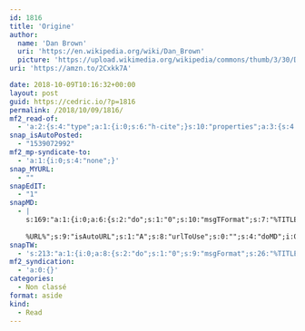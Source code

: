 ```yaml
---
id: 1816
title: 'Origine'
author:
  name: 'Dan Brown'
  uri: 'https://en.wikipedia.org/wiki/Dan_Brown'
  picture: 'https://upload.wikimedia.org/wikipedia/commons/thumb/3/30/Dan_Brown_November_2015.jpg/220px-Dan_Brown_November_2015.jpg'
uri: 'https://amzn.to/2Cxkk7A'

date: 2018-10-09T10:16:32+00:00
layout: post
guid: https://cedric.io/?p=1816
permalink: /2018/10/09/1816/
mf2_read-of:
  - 'a:2:{s:4:"type";a:1:{i:0;s:6:"h-cite";}s:10:"properties";a:3:{s:4:"name";a:1:{i:0;s:7:"Origine";}s:3:"url";a:1:{i:0;s:23:"https://amzn.to/2Cxkk7A";}s:6:"author";a:3:{s:4:"name";s:9:"Dan Brown";s:3:"url";s:39:"https://en.wikipedia.org/wiki/Dan_Brown";s:5:"photo";s:119:"https://upload.wikimedia.org/wikipedia/commons/thumb/3/30/Dan_Brown_November_2015.jpg/220px-Dan_Brown_November_2015.jpg";}}}'
snap_isAutoPosted:
  - "1539072992"
mf2_mp-syndicate-to:
  - 'a:1:{i:0;s:4:"none";}'
snap_MYURL:
  - ""
snapEdIT:
  - "1"
snapMD:
  - |
    s:169:"a:1:{i:0;a:6:{s:2:"do";s:1:"0";s:10:"msgTFormat";s:7:"%TITLE%";s:9:"msgFormat";s:19:"%FULLTEXT%
    
    %URL%";s:9:"isAutoURL";s:1:"A";s:8:"urlToUse";s:0:"";s:4:"doMD";i:0;}}";
snapTW:
  - 's:213:"a:1:{i:0;a:8:{s:2:"do";s:1:"0";s:9:"msgFormat";s:26:"%TITLE%. %EXCERPT% - %URL%";s:8:"attchImg";s:1:"1";s:9:"isAutoImg";s:1:"A";s:8:"imgToUse";s:0:"";s:9:"isAutoURL";s:1:"A";s:8:"urlToUse";s:0:"";s:4:"doTW";i:0;}}";'
mf2_syndication:
  - 'a:0:{}'
categories:
  - Non classé
format: aside
kind:
  - Read
---
```

